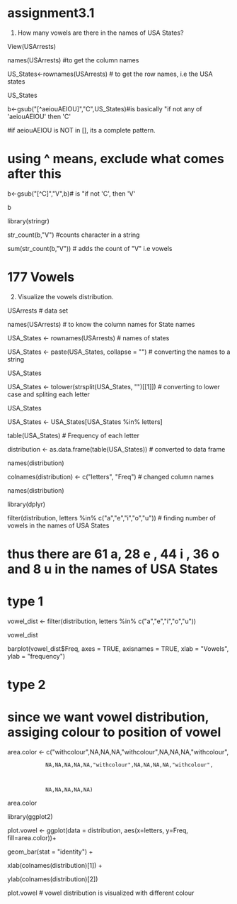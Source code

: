 # assignment3.1
1. How many vowels are there in the names of USA States?





View(USArrests)



names(USArrests) #to get the column names 



US_States<-rownames(USArrests) # to get the row names, i.e the USA states



US_States



b<-gsub("[^aeiouAEIOU]","C",US_States)#is basically "if not any of 'aeiouAEIOU' then 'C'



#if aeiouAEIOU is NOT in [], its a complete pattern.



# using ^ means, exclude what comes after this



b<-gsub("[^C]","V",b)# is "if not 'C', then 'V'



b



library(stringr)



str_count(b,"V") #counts character in a string



sum(str_count(b,"V")) # adds the count of "V" i.e vowels



# 177 Vowels



2. Visualize the vowels distribution.





USArrests          # data set 



names(USArrests)   # to know the column names for State names



USA_States <- rownames(USArrests) # names of states







USA_States <- paste(USA_States, collapse = "")  # converting the names to a string



USA_States



USA_States <- tolower(strsplit(USA_States, "")[[1]]) # converting to lower case and spliting each letter



USA_States



USA_States <- USA_States[USA_States %in% letters]



table(USA_States)     # Frequency of each letter



distribution <- as.data.frame(table(USA_States)) # converted to data frame 



names(distribution)




colnames(distribution) <- c("letters", "Freq")  # changed column names

names(distribution)


library(dplyr)


filter(distribution, letters %in% c("a","e","i","o","u")) # finding number of vowels in the names of USA States



# thus there are 61 a, 28 e , 44 i , 36 o and 8 u in the names of USA States





# type 1 



vowel_dist <- filter(distribution, letters %in% c("a","e","i","o","u"))



vowel_dist



barplot(vowel_dist$Freq, axes = TRUE, axisnames = TRUE, xlab = "Vowels", ylab = "frequency")



# type 2


# since we want vowel distribution, assiging colour to position of vowel 



area.color <- c("withcolour",NA,NA,NA,"withcolour",NA,NA,NA,"withcolour",



                NA,NA,NA,NA,NA,"withcolour",NA,NA,NA,NA,"withcolour",



                NA,NA,NA,NA,NA)


area.color



library(ggplot2)



plot.vowel <- ggplot(data = distribution, aes(x=letters, y=Freq, fill=area.color))+



  geom_bar(stat = "identity") +



  xlab(colnames(distribution)[1]) +



  ylab(colnames(distribution)[2])



plot.vowel # vowel distribution is visualized with different colour
